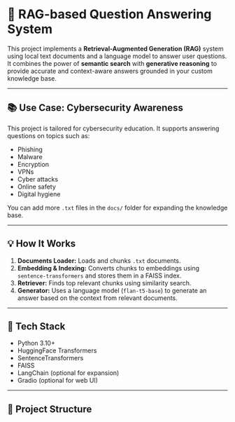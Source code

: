 # 🤖 RAG-based Question Answering System

This project implements a **Retrieval-Augmented Generation (RAG)** system using local text documents and a language model to answer user questions. It combines the power of **semantic search** with **generative reasoning** to provide accurate and context-aware answers grounded in your custom knowledge base.

---

## 📚 Use Case: Cybersecurity Awareness

This project is tailored for cybersecurity education. It supports answering questions on topics such as:

- Phishing
- Malware
- Encryption
- VPNs
- Cyber attacks
- Online safety
- Digital hygiene

You can add more `.txt` files in the `docs/` folder for expanding the knowledge base.

---

## 💡 How It Works

1. **Documents Loader:** Loads and chunks `.txt` documents.
2. **Embedding & Indexing:** Converts chunks to embeddings using `sentence-transformers` and stores them in a FAISS index.
3. **Retriever:** Finds top relevant chunks using similarity search.
4. **Generator:** Uses a language model (`flan-t5-base`) to generate an answer based on the context from relevant documents.

---

## 🧠 Tech Stack

- Python 3.10+
- HuggingFace Transformers
- SentenceTransformers
- FAISS
- LangChain (optional for expansion)
- Gradio (optional for web UI)

---

## 📁 Project Structure

